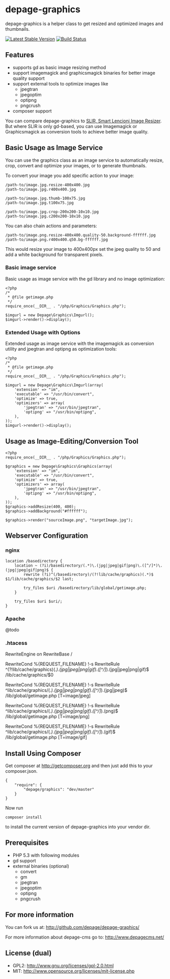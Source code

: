 depage-graphics
===============

depage-graphics is a helper class to get resized and optimized images
and thumbnails.

[![Latest Stable Version](https://poser.pugx.org/depage/graphics/v/stable.png)](https://packagist.org/packages/depage/graphics) [![Build Status](https://travis-ci.org/depage/depage-graphics.png?branch=master)](https://travis-ci.org/depage/depage-graphics)

Features
--------

- supports gd as basic image resizing method
- support imagemagick and graphicsmagick binaries for better image quality support
- support external tools to optimize images like
    - jpegtran
    - jpegoptim
    - optipng
    - pngcrush
- composer support

You can compare depage-graphics to [SLIR, Smart Lencioni Image Resizer](https://github.com/lencioni/SLIR).
But where SLIR is only gd-based, you can use Imagemagick or Graphicsmagick as conversion tools to achieve better image quality.


Basic Usage as Image Service
----------------------------

You can use the graphics class as an image service to automatically resize,
crop, convert and optimize your images, or to generate thumbnails.

To convert your image you add specific action to your image:

    /path-to/image.jpg.resize-400x400.jpg
    /path-to/image.jpg.r400x400.jpg

    /path-to/image.jpg.thumb-100x75.jpg
    /path-to/image.jpg.t100x75.jpg

    /path-to/image.jpg.crop-200x200-10x10.jpg
    /path-to/image.jpg.c200x200-10x10.jpg

You can also chain actions and parameters:

    /path-to/image.png.resize-400x400.quality-50.background-ffffff.jpg
    /path-to/image.png.r400x400.q50.bg-ffffff.jpg

This would resize your image to 400x400px set the jpeg quality to 50 and
add a white background for transparent pixels.


### Basic image service ###

Basic usage as image service with the gd library and no image optimization:

    <?php
    /*
     * @file getimage.php
     */
    require_once(__DIR__ . "/php/Graphics/Graphics.php");

    $imgurl = new Depage\Graphics\Imgurl();
    $imgurl->render()->display();

### Extended Usage with Options ###

Extended usage as image service with the imagemagick as conversion utility
and jpegtran and optipng as optimization tools:

    <?php
    /*
     * @file getimage.php
     */
    require_once(__DIR__ . "/php/Graphics/Graphics.php");

    $imgurl = new Depage\Graphics\Imgurl(array(
        'extension' => "im",
        'executable' => "/usr/bin/convert",
        'optimize' => true,
        'optimizers' => array(
            'jpegtran' => "/usr/bin/jpegtran",
            'optipng' => "/usr/bin/optipng",
        ),
    ));
    $imgurl->render()->display();


Usage as Image-Editing/Conversion Tool
--------------------------------------

    <?php
    require_once(__DIR__ . "/php/Graphics/Graphics.php");

    $graphics = new Depage\Graphics\Graphics(array(
        'extension' => "im",
        'executable' => "/usr/bin/convert",
        'optimize' => true,
        'optimizers' => array(
            'jpegtran' => "/usr/bin/jpegtran",
            'optipng' => "/usr/bin/optipng",
        ),
    ));
    $graphics->addResize(400, 400);
    $graphics->addBackground("#ffffff");

    $graphics->render("sourceImage.png", "targetImage.jpg");


Webserver Configuration
-----------------------

### nginx ###

    location /basedirectory {
        location ~ (?i)/basedirectory/(.*)\.(jpg|jpeg|gif|png)\.([^/]*)\.(jpg|jpeg|gif|png)$ {
            rewrite (?i)^(/basedirectory)/(?!lib/cache/graphics)(.*)$ $1/lib/cache/graphics/$2 last;

            try_files $uri /basedirectory/lib/global/getimage.php;
        }

        try_files $uri $uri/;
    }


### Apache ###

@todo

### .htacess ###

RewriteEngine       on
RewriteBase         /

RewriteCond         %{REQUEST_FILENAME}   !-s
RewriteRule         ^(?!lib/cache/graphics)(.*)\.(jpg|jpeg|png|gif)\.([^/]*)\.(jpg|jpeg|png|gif)$ /lib/cache/graphics/$0

RewriteCond         %{REQUEST_FILENAME}   !-s
RewriteRule         ^lib/cache/graphics/(.*)\.(jpg|jpeg|png|gif)\.([^/]*)\.(jpg|jpeg)$ /lib/global/getimage.php [T=image/jpeg]

RewriteCond         %{REQUEST_FILENAME}   !-s
RewriteRule         ^lib/cache/graphics/(.*)\.(jpg|jpeg|png|gif)\.([^/]*)\.(png)$ /lib/global/getimage.php [T=image/png]

RewriteCond         %{REQUEST_FILENAME}   !-s
RewriteRule         ^lib/cache/graphics/(.*)\.(jpg|jpeg|png|gif)\.([^/]*)\.(gif)$ /lib/global/getimage.php [T=image/gif]


Install Using Composer
----------------------
Get composer at <http://getcomposer.org> and then just add this to your composer.json.

    {
        "require": {
            "depage/graphics": "dev/master"
        }
    }

Now run

    composer install

to install the current version of depage-graphics into your vendor dir.


Prerequisites
-------------

- PHP 5.3 with following modules
- gd support
- external binaries (optional)
    - convert
    - gm
    - jpegtran
    - jpegoptim
    - optipng
    - pngcrush

For more information
--------------------

You can fork us at:
http://github.com/depage/depage-graphics/

For more information about depage-cms go to:
http://www.depagecms.net/

License (dual)
--------------

- GPL2: http://www.gnu.org/licenses/gpl-2.0.html
- MIT: http://www.opensource.org/licenses/mit-license.php

